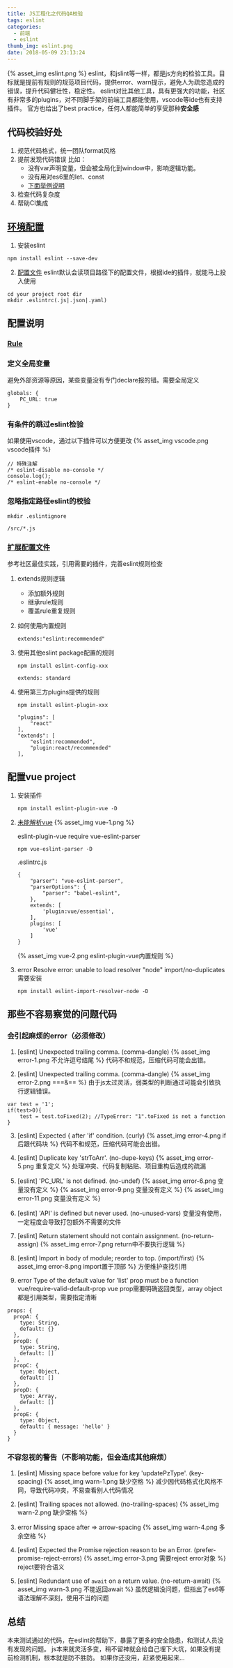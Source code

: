 ```yaml
---
title: JS工程化之代码QA校验
tags: eslint
categories:
  - 前端
  - eslint
thumb_img: eslint.png
date: 2018-05-09 23:13:24
---
```



{% asset_img eslint.png %}
eslint，和jslint等一样，都是js方向的检验工具。目标就是提前有规则的规范项目代码，提供error、warn提示，避免人为疏忽造成的错误，提升代码健壮性，稳定性。
eslint对比其他工具，具有更强大的功能，社区有非常多的plugins，对不同脚手架的前端工具都能使用，vscode等ide也有支持插件。
官方也给出了best practice，任何人都能简单的享受那种**安全感**

## 代码校验好处
1. 规范代码格式，统一团队format风格
2. 提前发现代码错误
    比如：
    - 没有var声明变量，但会被全局化到window中，影响逻辑功能。
    - 没有用对es6里的let、const
    - [下面举例说明](#那些不容易察觉的问题代码)
3. 检查代码复杂度
4. 帮助CI集成

## [环境配置](https://eslint.org/docs/user-guide/getting-started#local-installation-and-usage)
1. 安装eslint
````
npm install eslint --save-dev
````
2. [配置文件](https://eslint.org/docs/user-guide/configuring)
eslint默认会读项目路径下的配置文件，根据ide的插件，就能马上投入使用
````
cd your project root dir
mkdir .eslintrc(.js|.json|.yaml)
````

## 配置说明
### [Rule](https://eslint.org/docs/rules/#best-practices)

### 定义全局变量
避免外部资源等原因，某些变量没有专门declare报的错。需要全局定义
````
globals: {
    PC_URL: true
}
````

### 有条件的跳过eslint检验
如果使用vscode，通过以下插件可以方便更改
{% asset_img vscode.png vscode插件 %}
````
// 特殊注解
/* eslint-disable no-console */
console.log();
/* eslint-enable no-console */
````

### 忽略指定路径eslint的校验
````
mkdir .eslintignore

/src/*.js
````

### [扩展配置文件](https://eslint.org/docs/user-guide/configuring#extending-configuration-files)
参考社区最佳实践，引用需要的插件，完善eslint规则检查

1. extends规则逻辑
    - 添加额外规则
    - 继承rule规则
    - 覆盖rule重复规则


2. 如何使用内置规则
    ````
    extends:"eslint:recommended"
    ````
3. 使用其他eslint package配置的规则
    ````
    npm install eslint-config-xxx
    ````

    ````
    extends: standard
    ````
4. 使用第三方plugins提供的规则
    ````
    npm install eslint-plugin-xxx
    ````

    ````
    "plugins": [
        "react"
    ],
    "extends": [
        "eslint:recommended",
        "plugin:react/recommended"
    ],
    ````

## 配置vue project
1. 安装插件
    ````
    npm install eslint-plugin-vue -D
    ````
2. [未能解析vue](https://github.com/vuejs/eslint-plugin-vue#what-is-the-use-the-latest-vue-eslint-parser-error)
    {% asset_img vue-1.png %}

    eslint-plugin-vue require vue-eslint-parser
    ````
    npm vue-eslint-parser -D 
    ````

    .eslintrc.js
    ````
    {
        "parser": "vue-eslint-parser",
        "parserOptions": {
            "parser": "babel-eslint",
        },
        extends: [
            'plugin:vue/essential',
        ],
        plugins: [
            'vue'
        ]
    }
    ````
    {% asset_img vue-2.png eslint-plugin-vue内置规则 %}
3. error  Resolve error: unable to load resolver "node"  import/no-duplicates
    需要安装
    ````
    npm install eslint-import-resolver-node -D
    ````

## 那些不容易察觉的问题代码
### 会引起麻烦的error（必须修改）
1. [eslint] Unexpected trailing comma. (comma-dangle)
{% asset_img error-1.png 不允许逗号结尾 %}
代码不和规范，压缩代码可能会出错。

2. [eslint] Unexpected trailing comma. (comma-dangle)
{% asset_img error-2.png ===&== %}
由于js太过灵活，弱类型的判断通过可能会引致执行逻辑错误。
````
var test = '1';
if(test>0){
    test = test.toFixed(2); //TypeError: "1".toFixed is not a function
}
````

3. [eslint] Expected { after 'if' condition. (curly)
{% asset_img error-4.png if后跟代码块 %}
代码不和规范，压缩代码可能会出错。

4. [eslint] Duplicate key 'strToArr'. (no-dupe-keys)
{% asset_img error-5.png 重复定义 %}
处理冲突、代码复制粘贴、项目重构后造成的疏漏

5. [eslint] 'PC_URL' is not defined. (no-undef)
{% asset_img error-6.png 变量没有定义 %}
{% asset_img error-9.png 变量没有定义 %}
{% asset_img error-11.png 变量没有定义 %}

6. [eslint] 'API' is defined but never used. (no-unused-vars)
变量没有使用，一定程度会导致打包额外不需要的文件

7. [eslint] Return statement should not contain assignment. (no-return-assign)
{% asset_img error-7.png return中不要执行逻辑 %}

8. [eslint] Import in body of module; reorder to top. (import/first)
{% asset_img error-8.png import置于顶部 %}
方便维护查找引用

9. error  Type of the default value for 'list' prop must be a function  vue/require-valid-default-prop
vue prop需要明确返回类型，array object都是引用类型，需要指定清晰
````
props: {
  propA: {
    type: String,
    default: {}
  },
  propB: {
    type: String,
    default: []
  },
  propC: {
    type: Object,
    default: []
  },
  propD: {
    type: Array,
    default: []
  },
  propE: {
    type: Object,
    default: { message: 'hello' }
  }
}
````

### 不容忽视的警告（不影响功能，但会造成其他麻烦）
1. [eslint] Missing space before value for key 'updatePzType'. (key-spacing)
    {% asset_img warn-1.png 缺少空格 %}
    减少因代码格式化风格不同，导致代码冲突，不易查看别人代码情况
    
2. [eslint] Trailing spaces not allowed. (no-trailing-spaces)
    {% asset_img warn-2.png 缺少空格 %}
3. error  Missing space after =>     arrow-spacing
    {% asset_img warn-4.png 多余空格 %}

4. [eslint] Expected the Promise rejection reason to be an Error. (prefer-promise-reject-errors)
{% asset_img error-3.png 需要reject error对象 %}
reject要符合语义

5. [eslint] Redundant use of `await` on a return value. (no-return-await)
{% asset_img warn-3.png 不能返回await %}
虽然逻辑没问题，但指出了es6等语法理解不深刻，使用不当的问题

## 总结
本来测试通过的代码，在eslint的帮助下，暴露了更多的安全隐患，和测试人员没有发现的问题。
js本来就灵活多变，稍不留神就会给自己埋下大坑，如果没有提前检测机制，根本就是防不胜防。
如果你还没用，赶紧使用起来...